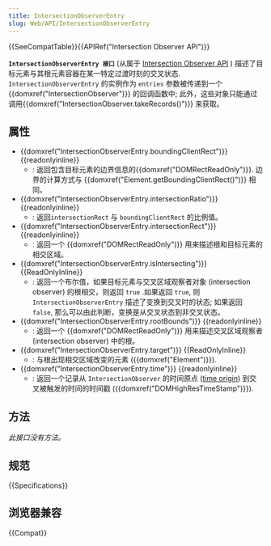 ```yaml
---
title: IntersectionObserverEntry
slug: Web/API/IntersectionObserverEntry
---
```


{{SeeCompatTable}}{{APIRef("Intersection Observer API")}}

**`IntersectionObserverEntry 接口`** (从属于 [Intersection Observer API](/zh-CN/docs/Web/API/Intersection_Observer_API) ) 描述了目标元素与其根元素容器在某一特定过渡时刻的交叉状态. `IntersectionObserverEntry` 的实例作为 `entries` 参数被传递到一个 {{domxref("IntersectionObserver")}} 的回调函数中; 此外，这些对象只能通过调用{{domxref("IntersectionObserver.takeRecords()")}} 来获取。

## 属性

- {{domxref("IntersectionObserverEntry.boundingClientRect")}} {{readonlyinline}}
  - : 返回包含目标元素的边界信息的{{domxref("DOMRectReadOnly")}}. 边界的计算方式与 {{domxref("Element.getBoundingClientRect()")}} 相同。
- {{domxref("IntersectionObserverEntry.intersectionRatio")}} {{readonlyinline}}
  - : 返回`intersectionRect` 与 `boundingClientRect` 的比例值。
- {{domxref("IntersectionObserverEntry.intersectionRect")}} {{readonlyinline}}
  - : 返回一个 {{domxref("DOMRectReadOnly")}} 用来描述根和目标元素的相交区域。
- {{domxref("IntersectionObserverEntry.isIntersecting")}} {{ReadOnlyInline}}
  - : 返回一个布尔值，如果目标元素与交叉区域观察者对象 (intersection observer) 的根相交，则返回 `true` .如果返回 `true`, 则 `IntersectionObserverEntry` 描述了变换到交叉时的状态; 如果返回 `false`, 那么可以由此判断，变换是从交叉状态到非交叉状态。
- {{domxref("IntersectionObserverEntry.rootBounds")}} {{readonlyinline}}
  - : 返回一个 {{domxref("DOMRectReadOnly")}} 用来描述交叉区域观察者 (intersection observer) 中的根。
- {{domxref("IntersectionObserverEntry.target")}} {{ReadOnlyInline}}
  - : 与根出现相交区域改变的元素 ({{domxref("Element")}}).
- {{domxref("IntersectionObserverEntry.time")}} {{readonlyinline}}
  - : 返回一个记录从 `IntersectionObserver` 的时间原点 ([time origin](/zh-CN/docs/Web/API/DOMHighResTimeStamp#The_time_origin)) 到交叉被触发的时间的时间戳 ({{domxref("DOMHighResTimeStamp")}}).

## 方法

_此接口没有方法。_

## 规范

{{Specifications}}

## 浏览器兼容

{{Compat}}
